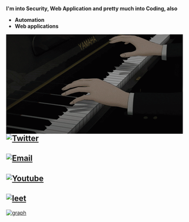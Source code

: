 **I'm into Security, Web Application and pretty much into Coding, also**
- **Automation** 
- **Web applications**

<img align="left" src="star.gif" style="top:20%; right:20%">

## [![Twitter](https://img.shields.io/twitter/url?label=%2Fkrggraj87126&style=social&url=https%3A%2F%2Ftwitter.com%2Fkrggraj87126)](https://twitter.com/krggraj87126)

## [![Email](https://img.shields.io/twitter/url?color=wdw&label=s7887132%40gmail.com&logo=dwwd&logoColor=wdwdw&style=social&url=https%3A%2F%2Ftwitter.com%2Fmyselfsilver)](mailto:s7887132@gmail.com)

## [![Youtube](https://img.shields.io/youtube/channel/subscribers/UC7drqF0RIzeH7W29lsOtnkA?label=Subscribe&style=social)](https://www.youtube.com/channel/UC7drqF0RIzeH7W29lsOtnkA)

## [![leet](https://img.shields.io/badge/leet-code-black)](https://leetcode.com/s7887132/)




[![graph](https://activity-graph.herokuapp.com/graph?username=r745382&theme=react-dark)](127.0.0.1)




